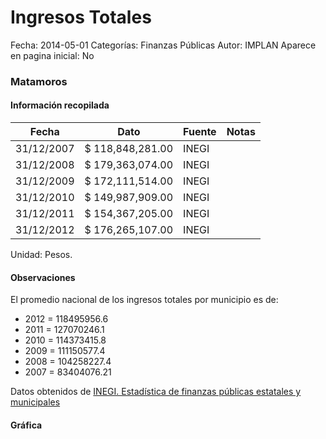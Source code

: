 Ingresos Totales
=====

Fecha: 2014-05-01
Categorías: Finanzas Públicas
Autor: IMPLAN
Aparece en pagina inicial: No

### Matamoros

<!-- break -->

#### Información recopilada

<table class="table table-hover table-bordered matriz">
  <thead>
    <tr><th>Fecha</th><th>Dato</th><th>Fuente</th><th>Notas</th></tr>
  </thead>
  <tbody>
    <tr><td class="centrado">31/12/2007</td><td class="derecha">$ 118,848,281.00</td><td>INEGI</td><td></td></tr>
    <tr><td class="centrado">31/12/2008</td><td class="derecha">$ 179,363,074.00</td><td>INEGI</td><td></td></tr>
    <tr><td class="centrado">31/12/2009</td><td class="derecha">$ 172,111,514.00</td><td>INEGI</td><td></td></tr>
    <tr><td class="centrado">31/12/2010</td><td class="derecha">$ 149,987,909.00</td><td>INEGI</td><td></td></tr>
    <tr><td class="centrado">31/12/2011</td><td class="derecha">$ 154,367,205.00</td><td>INEGI</td><td></td></tr>
    <tr><td class="centrado">31/12/2012</td><td class="derecha">$ 176,265,107.00</td><td>INEGI</td><td></td></tr>
  </tbody>
</table>

Unidad: Pesos.

#### Observaciones

El promedio nacional de los ingresos totales por municipio es de:

- 2012 = 118495956.6
- 2011 = 127070246.1
- 2010 = 114373415.8
- 2009 = 111150577.4
- 2008 = 104258227.4
- 2007 = 83404076.21

Datos obtenidos de [INEGI. Estadística de finanzas públicas estatales y municipales](http://www.inegi.org.mx/sistemas/olap/Proyectos/bd/continuas/finanzaspublicas/FPMun.asp?s=est&c=11289&proy=efipem_fmun)

#### Gráfica

<div id="Morrisfpljmkxn" class="grafica"></div>
  <script>
  new Morris.Line({
    element: 'Morrisfpljmkxn',
    data: [
      { fecha: '2007-12-31', dato: 118848281.00 },
      { fecha: '2008-12-31', dato: 179363074.00 },
      { fecha: '2009-12-31', dato: 172111514.00 },
      { fecha: '2010-12-31', dato: 149987909.00 },
      { fecha: '2011-12-31', dato: 154367205.00 },
      { fecha: '2012-12-31', dato: 176265107.00 }
    ],
    xkey: 'fecha',
    ykeys: ['dato'],
    labels: ['Dato'],
    lineColors: ['#FF5B02'],
    xLabelFormat: function(d) {
      return d.getDate()+'/'+(d.getMonth()+1)+'/'+d.getFullYear();
    },
    dateFormat: function (ts) {
      var d = new Date(ts);
      return d.getDate() + '/' + (d.getMonth() + 1) + '/' + d.getFullYear();
    }
  });
  </script>
